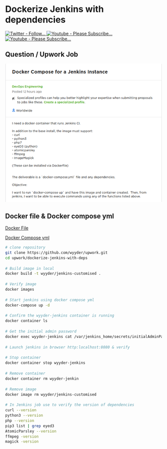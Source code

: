 # Dockerize Jenkins with dependencies

<a href="https://twitter.com/wyyder">
      <img alt="Twitter - Follow..." title="Please Follow..." 
src="https://img.shields.io/badge/Twitter-1DA1F2?style=for-the-badge&logo=twitter&logoColor=white"/>
</a>
<a href="https://www.youtube.com/channel/UCklWKcVOeAAV1SC1eQwnLNQ?sub_confirmation=1">
      <img alt="Youtube - Please Subscribe..." title="Please Subscribe..." src="https://img.shields.io/badge/-Subscribe-red?style=for-the-badge&logo=youtube&logoColor=white"/>
</a>
<a href="https://www.youtube.com/watch?v=P7PAyegw8Ss">
      <img alt="Youtube - Please Subscribe..." title="Please Subscribe..." src="https://img.shields.io/badge/YouTube-FF0000?style=for-the-badge&logo=youtube&logoColor=white"/>
</a>

## Question / Upwork Job

![Question](https://raw.githubusercontent.com/wyyder/upwork/master/dockerize-jenkins-with-deps/job_details.png?raw=true)

## Docker file & Docker compose yml

[Docker File](./Dockerfile)

[Docker Compose yml](./docker-compose.yml)

```bash
# clone repository
git clone https://github.com/wyyder/upwork.git
cd upwork/dockerize-jenkins-with-deps

# Build image in local
docker build -t wyyder/jenkins-customised .

# Verify image 
docker images

# Start jenkins using docker compose yml
docker-compose up -d

# Confirm the wyyder-jenkins container is running
docker container ls

# Get the initial admin password
docker exec wyyder-jenkins cat /var/jenkins_home/secrets/initialAdminPassword

# Launch jenkins in browser http:localhost:8080 & verify

# Stop container 
docker container stop wyyder-jenkins

# Remove container 
docker container rm wyyder-jenkin

# Remove image 
docker image rm wyyder/jenkins-customised

# In Jenkins job use to verify the version of dependencies
curl --version
python3 --version 
php --version
pip3 list | grep eyed3
AtomicParsley --version
ffmpeg -version
magick -version
```